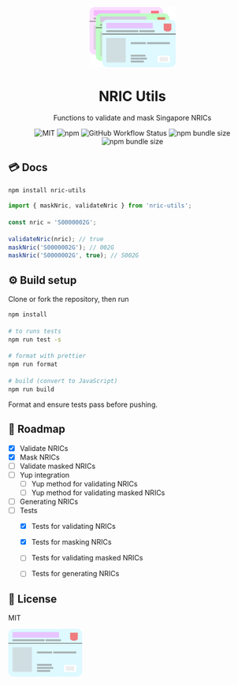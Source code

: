 <p align="center">
  <img src="https://raw.githubusercontent.com/ninest/nric-utils/master/assets/nric-multiple.svg" alt="IC Cards including the ugly green one" width="175" >
</p>
<h1 align="center">NRIC Utils</h1>
<p align="center">Functions to validate and mask Singapore NRICs</p>
<p align="center">
  <img src="https://img.shields.io/github/license/ninest/nric-utils?style=flat-square" alt="MIT" />

  <img alt="npm" src="https://img.shields.io/npm/v/nric-utils?style=flat-square">

  <img alt="GitHub Workflow Status" src="https://img.shields.io/github/workflow/status/ninest/nric-utils/Run%20tests?style=flat-square">

  <img alt="npm bundle size" src="https://img.shields.io/bundlephobia/min/nric-utils?style=flat-square">

  <img alt="npm bundle size" src="https://img.shields.io/bundlephobia/minzip/nric-utils?style=flat-square">
</p>

## 💳 Docs

```bash
npm install nric-utils
```

```js
import { maskNric, validateNric } from 'nric-utils';

const nric = 'S0000002G';

validateNric(nric); // true
maskNric('S0000002G'); // 002G
maskNric('S0000002G', true); // S002G
```

## ⚙️ Build setup

Clone or fork the repository, then run

```bash
npm install

# to runs tests
npm run test -s

# format with prettier
npm run format

# build (convert to JavaScript)
npm run build
```

Format and ensure tests pass before pushing.

## 🚦 Roadmap
- [x] Validate NRICs
- [x] Mask NRICs
- [ ] Validate masked NRICs
- [ ] Yup integration
  - [ ] Yup method for validating NRICs
  - [ ] Yup method for validating masked NRICs
- [ ] Generating NRICs
- [ ] Tests
  - [x] Tests for validating NRICs
  - [x] Tests for masking NRICs
  - [ ] Tests for validating masked NRICs
  - [ ] Tests for generating NRICs


## 📜 License

MIT


<img src="https://raw.githubusercontent.com/ninest/nric-utils/master/assets/nric.svg" alt="Blue IC Card" width="150" >